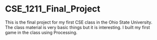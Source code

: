 # CSE_1211_Final_Project
This is the final project for my first CSE class in the Ohio State University. The class material is very basic things but it is interesting. I built my first game in the class using Processing. 
